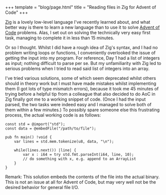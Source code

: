 +++
template = "blog/page.html"
title = "Reading files in Zig for Advent of Code"
+++

[Zig](https://ziglang.org) is a lovely low-level language I've recently learned about, and what better way is there to learn a new language than to use it to solve [Advent of Code](https://adventofcode.com) problems. Alas, I set out on solving the technically very easy first task, managing to complete it in less than 15 minutes.

Or so I thought. Whilst I did have a rough idea of Zig's syntax, and I had no problem writing loops or functions, I conveniently overlooked the issue of getting the input into my program. For reference, Day 1 had a list of integers as input; nothing difficult to parse per se. But my unfamiliarity with Zig led to serious problems when I tried to read said list of integers into an array.

I've tried various solutions, some of which seem deprecated whilst others should in theory work but I must have made mistakes whilst implementing them (I got lots of type mismatch errors), because it took me 45 minutes of trying before a helpful tip from a colleague that also decided to do AoC in Zig finally got me to a working snippet of code. (Once I had the input parsed, the two tasks were indeed easy and I managed to solve both of them within a few minutes.) To possibly spare someone else this frustrating process, the actual working code is as follows:

```zig
const std = @import("std");
const data = @embedFile("/path/to/file");

pub fn main() !void {
    var lines = std.mem.tokenize(u8, data, "\n");

    while(lines.next()) |line| {
        var x : i64 = try std.fmt.parseInt(i64, line, 10);
        // do something with x, e.g. append to an ArrayList
    }
}
```

Remark: This solution embeds the contents of the file into the actual binary. This is not an issue at all for Advent of Code, but may very well not be the desired behavior for general file I/O.